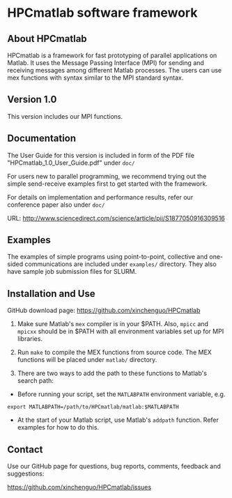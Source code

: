 
# HPCmatlab software framework

About HPCmatlab
---------------

HPCmatlab is a framework for fast prototyping of parallel applications on Matlab.
It uses the Message Passing Interface (MPI) for sending and receiving messages among
different Matlab processes. The users can use mex functions with syntax similar 
to the MPI standard syntax.


Version 1.0
-----------

This version includes our MPI functions.


Documentation
-------------

The User Guide for this version is included in form of the PDF file
"HPCmatlab_1.0_User_Guide.pdf" under `doc/`

For users new to parallel programming, we recommend trying out the simple 
send-receive examples first to get started with the framework.

For details on implementation and performance results, refer our conference paper 
also under `doc/`

URL: http://www.sciencedirect.com/science/article/pii/S1877050916309516


Examples
--------

The examples of simple programs using point-to-point, collective and one-sided 
communications are included under `examples/` directory.
They also have sample job submission files for SLURM.


Installation and Use
--------------------

GitHub download page: https://github.com/xinchenguo/HPCmatlab

1. Make sure Matlab's `mex` compiler is in your $PATH.
Also, `mpicc` and `mpicxx` should be in $PATH with all environment variables set up 
for MPI libraries.

2. Run `make` to compile the MEX functions from source code.
The MEX functions will be placed under `matlab/` directory.

3. There are two ways to add the path to these functions to Matlab's search path:

  * Before running your script, set the `MATLABPATH` environment variable, e.g.
  
  `export MATLABPATH=/path/to/HPCmatlab/matlab:$MATLABPATH`

  * At the start of your Matlab script, use Matlab's `addpath` function.
Refer examples for how to do this.


Contact
-------

Use our GitHub page for questions, bug reports, comments, feedback and suggestions:

https://github.com/xinchenguo/HPCmatlab/issues
